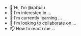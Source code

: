 - 👋 Hi, I’m @rabbiu
- 👀 I’m interested in ...
- 🌱 I’m currently learning ...
- 💞️ I’m looking to collaborate on ...
- 📫 How to reach me ...

<!---
rabbiu/rabbiu is a ✨ special ✨ repository because its `README.md` (this file) appears on your GitHub profile.
You can click the Preview link to take a look at your changes.
--->
